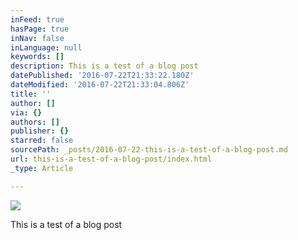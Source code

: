 ```yaml
---
inFeed: true
hasPage: true
inNav: false
inLanguage: null
keywords: []
description: This is a test of a blog post
datePublished: '2016-07-22T21:33:22.180Z'
dateModified: '2016-07-22T21:33:04.806Z'
title: ''
author: []
via: {}
authors: []
publisher: {}
starred: false
sourcePath: _posts/2016-07-22-this-is-a-test-of-a-blog-post.md
url: this-is-a-test-of-a-blog-post/index.html
_type: Article

---
```

![](https://the-grid-user-content.s3-us-west-2.amazonaws.com/6b5106d0-94e5-4651-8580-b975fb51a453.jpg)

This is a test of a blog post